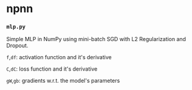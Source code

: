 # npnn

### `mlp.py`
Simple MLP in NumPy using mini-batch SGD with L2 Regularization and Dropout.

`f`,`df`: activation function and it's derivative

`C`,`dC`: loss function and it's derivative

`gW`,`gb`: gradients w.r.t. the model's parameters


